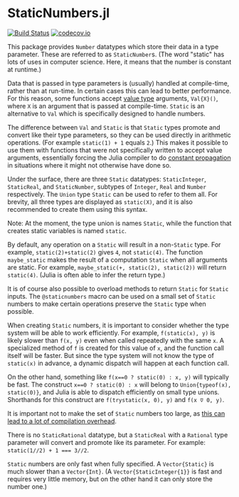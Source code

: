 # StaticNumbers.jl

[![Build Status](https://travis-ci.org/perrutquist/StaticNumbers.jl.svg?branch=master)](https://travis-ci.org/perrutquist/StaticNumbers.jl)
[![codecov.io](http://codecov.io/github/perrutquist/StaticNumbers.jl/coverage.svg?branch=master)](http://codecov.io/github/perrutquist/StaticNumbers.jl?branch=master)

This package provides `Number` datatypes which store their data in a
type parameter. These are referred to as `StaticNumber`s. (The word
"static" has lots of uses in computer science. Here, it means
that the number is constant at runtime.)

Data that is passed in type parameters is (usually) handled at compile-time,
rather than at run-time. In certain cases this can lead to
better performance.
For this reason, some functions accept [value type](https://docs.julialang.org/en/v1/manual/types/index.html#%22Value-types%22-1) arguments, `Val{X}()`,
where `X` is an argument that is passed at compile-time.
`Static` is an alternative to `Val` which is specifically
designed to handle numbers.

The difference between `Val` and `Static` is that `Static` types
promote and convert like their type parameters, so they can be used directly in
arithmetic operations. (For example `static(1) + 1` equals `2`.)
This makes it possible to use them with functions that were not specifically
written to accept value arguments, essentially forcing the Julia compiler to do
[constant propagation](https://en.wikipedia.org/wiki/Constant_folding) in
situations where it might not otherwise have done so.

Under the surface, there are three `Static` datatypes: `StaticInteger`,
`StaticReal`, and `StaticNumber`, subtypes of `Integer`, `Real` and `Number`
respectively. The `Union` type `Static` can be used to refer to them all.
For brevity, all three types are displayed as `static(X)`, and it is also
recommended to create them using this syntax.

Note: At the moment, the type union is names `Static`, while the function
that creates static variables is named `static`.

By default, any operation on a `Static` will result in a non-`Static` type.
For example, `static(2)+static(2)` gives `4`, not `static(4)`.
The function `maybe_static` makes the result of a computation `Static` when
all arguments are static. For example, `maybe_static(+, static(2), static(2))`
will return `static(4)`. (Julia is often able to infer the return type.)

It is of course also possible to overload methods to return `Static` for `Static`
inputs. The `@staticnumbers` macro can be used on a small set of `Static` numbers
to make certain operations preserve the `Static` type when possible.

When creating `Static` numbers, it is important to consider whether the type
system will be able to work efficiently. For example, `f(static(x), y)` is
likely slower than `f(x, y)` even when called repeatedly with the same `x`.
A specialized method of `f` is created for this value of `x`, and the function
call itself will be faster. But since the type system will not know the type
of `static(x)` in advance, a dynamic dispatch will happen at each function call.

On the other hand, something like `f(x==0 ? static(0) : x, y)` will typically be
fast. The construct `x==0 ? static(0) : x` will belong to `Union{typeof(x), static(0)}`,
and Julia is able to dispatch efficiently on small type unions.
Shorthands for this construct are `f(trystatic(x, 0), y)` and `f(x ⩢ 0, y)`.

It is important not to make the set of `Static` numbers too large,
as [this can lead to a lot of compilation overhead](https://docs.julialang.org/en/v1/manual/performance-tips/index.html#The-dangers-of-abusing-multiple-dispatch-(aka,-more-on-types-with-values-as-parameters)-1).

There is no `StaticRational` datatype, but a `StaticReal` with a
`Rational` type parameter will convert and promote like its parameter.
For example: `static(1//2) + 1 === 3//2`.

`Static` numbers are only fast when fully specified. A `Vector{Static}`
is much slower than a `Vector{Int}`.
(A `Vector{StaticInteger{1}}` is fast and requires very little memory,
but on the other hand it can only store the number one.)
